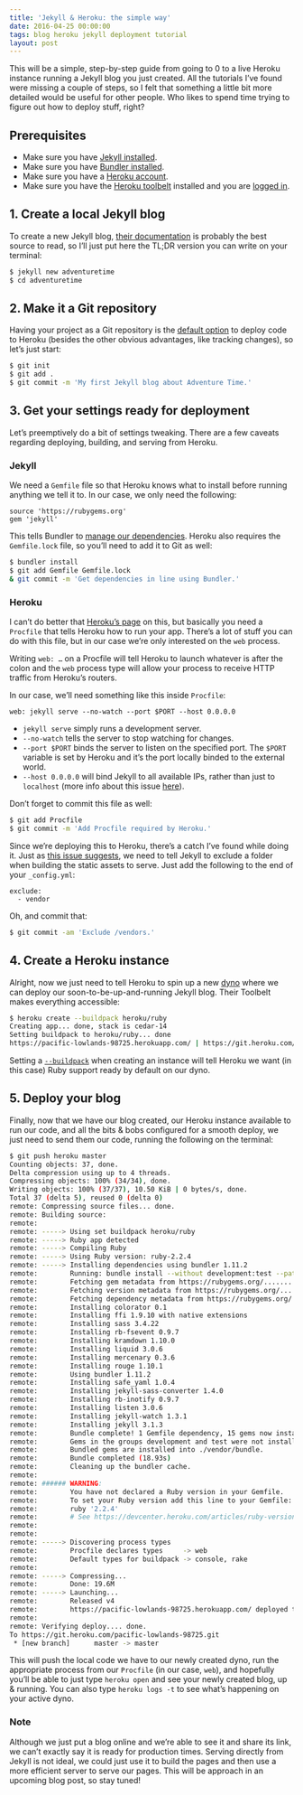 ```yaml
---
title: 'Jekyll & Heroku: the simple way'
date: 2016-04-25 00:00:00
tags: blog heroku jekyll deployment tutorial
layout: post
---
```

This will be a simple, step-by-step guide from going to 0 to a live Heroku instance running a Jekyll blog you just created. All the tutorials I’ve found were missing a couple of steps, so I felt that something a little bit more detailed would be useful for other people. Who likes to spend time trying to figure out how to deploy stuff, right?

## Prerequisites
- Make sure you have [Jekyll installed](https://jekyllrb.com/docs/installation/).
- Make sure you have [Bundler installed](https://devcenter.heroku.com/articles/bundler).
- Make sure you have a [Heroku account](https://signup.heroku.com/login).
- Make sure you have the [Heroku toolbelt](https://toolbelt.heroku.com) installed and you are [logged in](https://devcenter.heroku.com/articles/getting-started-with-ruby#set-up).

## 1. Create a local Jekyll blog
To create a new Jekyll blog, [their documentation](https://jekyllrb.com/docs/quickstart/) is probably the best source to read, so I’ll just put here the TL;DR version you can write on your terminal:

```bash
$ jekyll new adventuretime
$ cd adventuretime
```

## 2. Make it a Git repository
Having your project as a Git repository is the [default option](https://devcenter.heroku.com/articles/git) to deploy code to Heroku (besides the other obvious advantages, like tracking changes), so let’s just start:

```bash
$ git init
$ git add .
$ git commit -m 'My first Jekyll blog about Adventure Time.'
```

## 3. Get your settings ready for deployment
Let’s preemptively do a bit of settings tweaking. There are a few caveats regarding deploying, building, and serving from Heroku.

### Jekyll
We need a `Gemfile` file so that Heroku knows what to install before running anything we tell it to. In our case, we only need the following:

```
source 'https://rubygems.org'
gem 'jekyll'
```

This tells Bundler to [manage our dependencies](https://devcenter.heroku.com/articles/bundler). Heroku also requires the `Gemfile.lock` file, so you’ll need to add it to Git as well:

```bash
$ bundler install
$ git add Gemfile Gemfile.lock
& git commit -m 'Get dependencies in line using Bundler.'
```


### Heroku
I can’t do better that [Heroku’s page](https://devcenter.heroku.com/articles/procfile) on this, but basically you need a `Procfile` that tells Heroku how to run your app. There’s a lot of stuff you can do with this file, but in our case we’re only interested on the `web` process.

Writing `web: …` on a Procfile will tell Heroku to launch whatever is after the colon and the `web` process type will allow your process to receive HTTP traffic from Heroku’s routers.

In our case, we’ll need something like this inside `Procfile`:

```
web: jekyll serve --no-watch --port $PORT --host 0.0.0.0
```

- `jekyll serve` simply runs a development server.
- `--no-watch` tells the server to stop watching for changes.
- `--port $PORT` binds the server to listen on the specified port. The `$PORT` variable is set by Heroku and it’s the port locally binded to the external world.
- `--host 0.0.0.0` will bind Jekyll to all available IPs, rather than just to `localhost` (more info about this issue [here](https://github.com/jekyll/jekyll/issues/3907)).

Don’t forget to commit this file as well:

```bash
$ git add Procfile
$ git commit -m 'Add Procfile required by Heroku.'
```

Since we’re deploying this to Heroku, there’s a catch I’ve found while doing it. Just as [this issue suggests](https://github.com/jekyll/jekyll/issues/2938#issuecomment-56237068), we need to tell Jekyll to exclude a folder when building the static assets to serve. Just add the following to the end of your `_config.yml`:

```
exclude:
  - vendor
```

Oh, and commit that:

```bash
$ git commit -am 'Exclude /vendors.'
```


## 4. Create a Heroku instance
Alright, now we just need to tell Heroku to spin up a new [dyno](https://devcenter.heroku.com/articles/dynos) where we can deploy our soon-to-be-up-and-running Jekyll blog. Their Toolbelt makes everything accessible:

```bash
$ heroku create --buildpack heroku/ruby
Creating app... done, stack is cedar-14
Setting buildpack to heroku/ruby... done
https://pacific-lowlands-98725.herokuapp.com/ | https://git.heroku.com/pacific-lowlands-98725.git
```

Setting a [`--buildpack`](https://devcenter.heroku.com/articles/buildpacks) when creating an instance will tell Heroku we want (in this case) Ruby support ready by default on our dyno.


## 5. Deploy your blog
Finally, now that we have our blog created, our Heroku instance available to run our code, and all the bits & bobs configured for a smooth deploy, we just need to send them our code, running the following on the terminal:

```bash
$ git push heroku master
Counting objects: 37, done.
Delta compression using up to 4 threads.
Compressing objects: 100% (34/34), done.
Writing objects: 100% (37/37), 10.50 KiB | 0 bytes/s, done.
Total 37 (delta 5), reused 0 (delta 0)
remote: Compressing source files... done.
remote: Building source:
remote:
remote: -----> Using set buildpack heroku/ruby
remote: -----> Ruby app detected
remote: -----> Compiling Ruby
remote: -----> Using Ruby version: ruby-2.2.4
remote: -----> Installing dependencies using bundler 1.11.2
remote:        Running: bundle install --without development:test --path vendor/bundle --binstubs vendor/bundle/bin -j4 --deployment
remote:        Fetching gem metadata from https://rubygems.org/............
remote:        Fetching version metadata from https://rubygems.org/...
remote:        Fetching dependency metadata from https://rubygems.org/..
remote:        Installing colorator 0.1
remote:        Installing ffi 1.9.10 with native extensions
remote:        Installing sass 3.4.22
remote:        Installing rb-fsevent 0.9.7
remote:        Installing kramdown 1.10.0
remote:        Installing liquid 3.0.6
remote:        Installing mercenary 0.3.6
remote:        Installing rouge 1.10.1
remote:        Using bundler 1.11.2
remote:        Installing safe_yaml 1.0.4
remote:        Installing jekyll-sass-converter 1.4.0
remote:        Installing rb-inotify 0.9.7
remote:        Installing listen 3.0.6
remote:        Installing jekyll-watch 1.3.1
remote:        Installing jekyll 3.1.3
remote:        Bundle complete! 1 Gemfile dependency, 15 gems now installed.
remote:        Gems in the groups development and test were not installed.
remote:        Bundled gems are installed into ./vendor/bundle.
remote:        Bundle completed (18.93s)
remote:        Cleaning up the bundler cache.
remote:
remote: ###### WARNING:
remote:        You have not declared a Ruby version in your Gemfile.
remote:        To set your Ruby version add this line to your Gemfile:
remote:        ruby '2.2.4'
remote:        # See https://devcenter.heroku.com/articles/ruby-versions for more information.
remote:
remote:
remote: -----> Discovering process types
remote:        Procfile declares types     -> web
remote:        Default types for buildpack -> console, rake
remote:
remote: -----> Compressing...
remote:        Done: 19.6M
remote: -----> Launching...
remote:        Released v4
remote:        https://pacific-lowlands-98725.herokuapp.com/ deployed to Heroku
remote:
remote: Verifying deploy.... done.
To https://git.heroku.com/pacific-lowlands-98725.git
 * [new branch]      master -> master
```

This will push the local code we have to our newly created dyno, run the appropriate process from our `Procfile` (in our case, `web`), and hopefully you’ll be able to just type `heroku open` and see your newly created blog, up & running. You can also type `heroku logs -t` to see what’s happening on your active dyno.

### Note
Although we just put a blog online and we’re able to see it and share its link, we can’t exactly say it is ready for production times. Serving directly from Jekyll is not ideal, we could just use it to build the pages and then use a more efficient server to serve our pages. This will be approach in an upcoming blog post, so stay tuned!
